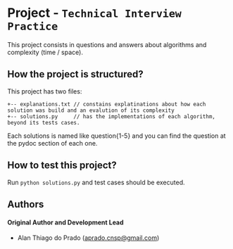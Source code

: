 # Project - `Technical Interview Practice`

This project consists in questions and answers about algorithms and complexity (time / space).

## How the project is structured?

This project has two files:

```
+-- explanations.txt // constains explatinations about how each solution was build and an evalution of its complexity
+-- solutions.py     // has the implementations of each algorithm, beyond its tests cases. 
```

Each solutions is named like question{1-5} and you can find the question at the pydoc section of each one.

## How to test this project?

Run `python solutions.py` and test cases should be executed.

## Authors

#### Original Author and Development Lead

- Alan Thiago do Prado (aprado.cnsp@gmail.com)